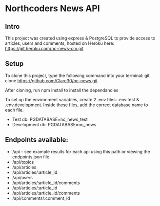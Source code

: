 # Northcoders News API

## Intro 

This project was created using express & PostgreSQL to provide access to articles, users and comments, hosted on Heroku here: https://git.heroku.com/nc-news-cm.git


## Setup

To clone this project, type the following command into your terminal: git clone https://github.com/Clare30/nc-news.git

After cloning, run npm install to install the dependancies

To set up the environment variables, create 2 .env files: .env.test & .env.development. Inside these files, add the correct database name to each file. 
* Test db: PGDATABASE=nc_news_test 
* Development db: PGDATABASE=nc_news


## Endpoints available: 

- /api - see example results for each api using this path or viewing the endpoints.json file
- /api/topics
- /api/articles
- /api/articles/:article_id
- /api/users
- /api/articles/:article_id/comments
- /api/articles/:article_id
- /api/articles/:article_id/comments
- /api/comments/:comment_id
